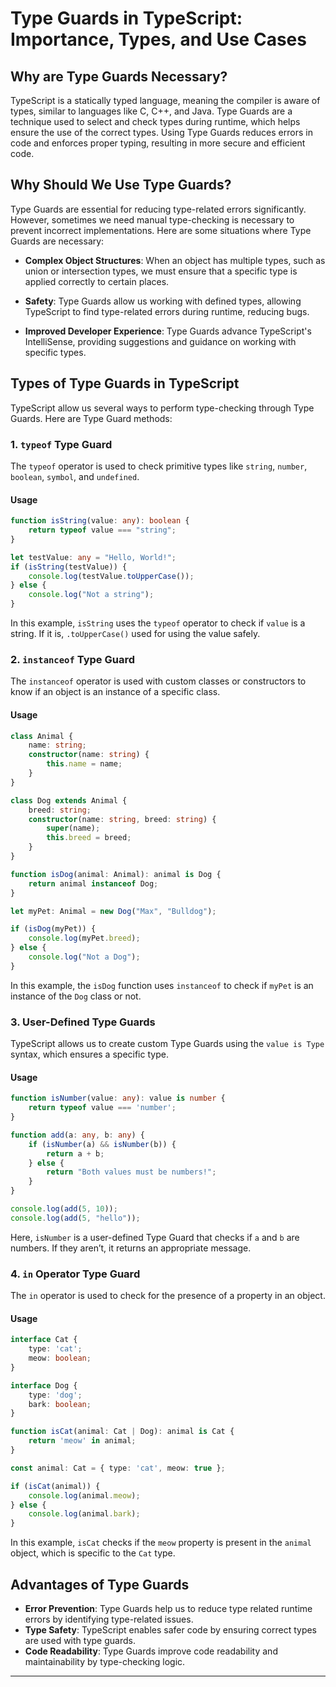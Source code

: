 
# Type Guards in TypeScript: Importance, Types, and Use Cases

## Why are Type Guards Necessary?

TypeScript is a statically typed language, meaning the compiler is aware of types, similar to languages like C, C++, and Java. Type Guards are a technique used to select and check types during runtime, which helps ensure the use of the correct types. Using Type Guards reduces errors in code and enforces proper typing, resulting in more secure and efficient code.

## Why Should We Use Type Guards?

Type Guards are essential for reducing type-related errors significantly. However, sometimes we need manual type-checking is necessary to prevent incorrect implementations. Here are some situations where Type Guards are necessary:

* **Complex Object Structures**: When an object has multiple types, such as union or intersection types, we must ensure that a specific type is applied correctly to certain places.

* **Safety**: Type Guards allow us working with defined types, allowing TypeScript to find type-related errors during runtime, reducing bugs.

* **Improved Developer Experience**: Type Guards advance TypeScript's IntelliSense, providing suggestions and guidance on working with specific types.

## Types of Type Guards in TypeScript

TypeScript allow us several ways to perform type-checking through Type Guards. Here are Type Guard methods:

### 1. `typeof` Type Guard

The `typeof` operator is used to check primitive types like `string`, `number`, `boolean`, `symbol`, and `undefined`.

#### Usage

```typescript
function isString(value: any): boolean {
    return typeof value === "string";
}

let testValue: any = "Hello, World!";
if (isString(testValue)) {
    console.log(testValue.toUpperCase());  
} else {
    console.log("Not a string");
}
```

In this example, `isString` uses the `typeof` operator to check if `value` is a string. If it is, `.toUpperCase()` used for using the value safely.

### 2. `instanceof` Type Guard

The `instanceof` operator is used with custom classes or constructors to know if an object is an instance of a specific class.

#### Usage

```typescript
class Animal {
    name: string;
    constructor(name: string) {
        this.name = name;
    }
}

class Dog extends Animal {
    breed: string;
    constructor(name: string, breed: string) {
        super(name);
        this.breed = breed;
    }
}

function isDog(animal: Animal): animal is Dog {
    return animal instanceof Dog;
}

let myPet: Animal = new Dog("Max", "Bulldog");

if (isDog(myPet)) {
    console.log(myPet.breed); 
} else {
    console.log("Not a Dog");
}
```

In this example, the `isDog` function uses `instanceof` to check if `myPet` is an instance of the `Dog` class or not.

### 3. User-Defined Type Guards

TypeScript allows us to create custom Type Guards using the `value is Type` syntax, which ensures a specific type.

#### Usage

```typescript
function isNumber(value: any): value is number {
    return typeof value === 'number';
}

function add(a: any, b: any) {
    if (isNumber(a) && isNumber(b)) {
        return a + b;
    } else {
        return "Both values must be numbers!";
    }
}

console.log(add(5, 10));       
console.log(add(5, "hello"));  
```

Here, `isNumber` is a user-defined Type Guard that checks if `a` and `b` are numbers. If they aren’t, it returns an appropriate message.

### 4. `in` Operator Type Guard

The `in` operator is used to check for the presence of a property in an object.

#### Usage

```typescript
interface Cat {
    type: 'cat';
    meow: boolean;
}

interface Dog {
    type: 'dog';
    bark: boolean;
}

function isCat(animal: Cat | Dog): animal is Cat {
    return 'meow' in animal;
}

const animal: Cat = { type: 'cat', meow: true };

if (isCat(animal)) {
    console.log(animal.meow);  
} else {
    console.log(animal.bark);  
}
```

In this example, `isCat` checks if the `meow` property is present in the `animal` object, which is specific to the `Cat` type.

## Advantages of Type Guards

* **Error Prevention**: Type Guards help us to reduce type related runtime errors by identifying type-related issues.
* **Type Safety**: TypeScript enables safer code by ensuring correct types are used with type guards.
* **Code Readability**: Type Guards improve code readability and maintainability by type-checking logic.

---



